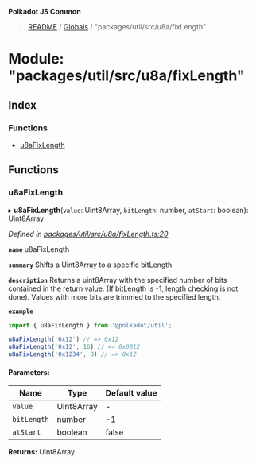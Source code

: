 **Polkadot JS Common**

> [README](../README.md) / [Globals](../globals.md) / "packages/util/src/u8a/fixLength"

# Module: "packages/util/src/u8a/fixLength"

## Index

### Functions

* [u8aFixLength](_packages_util_src_u8a_fixlength_.md#u8afixlength)

## Functions

### u8aFixLength

▸ **u8aFixLength**(`value`: Uint8Array, `bitLength`: number, `atStart`: boolean): Uint8Array

*Defined in [packages/util/src/u8a/fixLength.ts:20](https://github.com/polkadot-js/common/blob/30198d1a/packages/util/src/u8a/fixLength.ts#L20)*

**`name`** u8aFixLength

**`summary`** Shifts a Uint8Array to a specific bitLength

**`description`** 
Returns a uint8Array with the specified number of bits contained in the return value. (If bitLength is -1, length checking is not done). Values with more bits are trimmed to the specified length.

**`example`** 
<BR>

```javascript
import { u8aFixLength } from '@polkadot/util';

u8aFixLength('0x12') // => 0x12
u8aFixLength('0x12', 16) // => 0x0012
u8aFixLength('0x1234', 8) // => 0x12
```

#### Parameters:

Name | Type | Default value |
------ | ------ | ------ |
`value` | Uint8Array | - |
`bitLength` | number | -1 |
`atStart` | boolean | false |

**Returns:** Uint8Array
